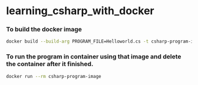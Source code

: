 # learning_csharp_with_docker
### To build the docker image

```bash
docker build --build-arg PROGRAM_FILE=Helloworld.cs -t csharp-program-image .
```

### To run the program in container using that image and delete the container after it finished.

```bash
docker run --rm csharp-program-image
```
